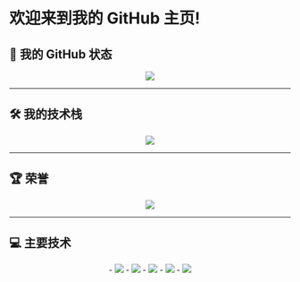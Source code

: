 # 欢迎来到我的 GitHub 主页!

## 🌱 我的 GitHub 状态
<div align="center">
  <img src="https://github-readme-stats.vercel.app/api?username=kaseketsu" />
</div>

---

## 🛠️ 我的技术栈
<div align="center">
  <img src="https://github-readme-stats.vercel.app/api/top-langs/?username=kaseketsu" />
</div>

---

## 🏆 荣誉
<div align="center">
  <img src="https://github-profile-trophy.vercel.app/?username=kaseketsu" />
</div>

---

## 💻 主要技术

<div align="center">
  - <img src="https://img.shields.io/badge/-HTML5-E34F26?style=flat-square&logo=html5&logoColor=white" /> 
  - <img src="https://img.shields.io/badge/-CSS3-1572B6?style=flat-square&logo=css3" /> 
  - <img src="https://img.shields.io/badge/-JavaScript-oringe?style=flat-square&logo=javascript" />
  - <img src="https://img.shields.io/badge/C++-23-blue" />
  - <img src="https://img.shields.io/badge/Java11-orange" />
</div>


